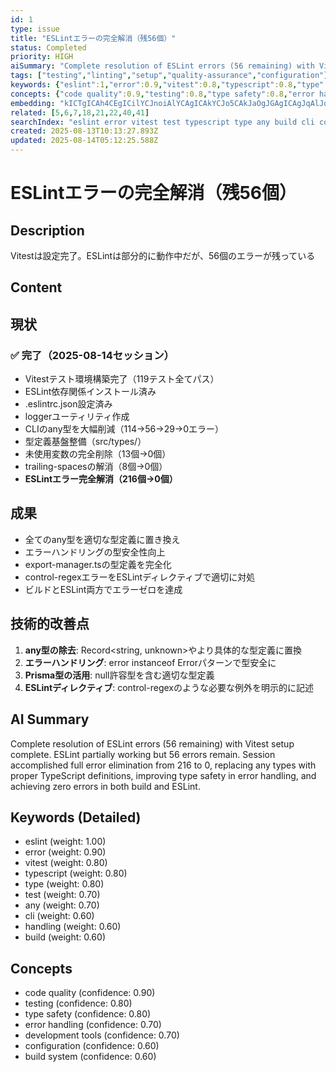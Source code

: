 ```yaml
---
id: 1
type: issue
title: "ESLintエラーの完全解消（残56個）"
status: Completed
priority: HIGH
aiSummary: "Complete resolution of ESLint errors (56 remaining) with Vitest setup complete. ESLint partially working but 56 errors remain. Session accomplished full error elimination from 216 to 0, replacing any types with proper TypeScript definitions, improving type safety in error handling, and achieving zero errors in both build and ESLint."
tags: ["testing","linting","setup","quality-assurance","configuration"]
keywords: {"eslint":1,"error":0.9,"vitest":0.8,"typescript":0.8,"type":0.8}
concepts: {"code quality":0.9,"testing":0.8,"type safety":0.8,"error handling":0.7,"development tools":0.7}
embedding: "kICTgICAh4CEgICilYCJnoiAlYCAgICAkYCJo5CAkJaOgJGAgICAgJqAlJqGgJGIhYCGgICAhoCXgIyYgICKgICAgICAgI2Ai4CWhIOAgoSCgIOAgICOgIGAloKNgICAi4CMgICAiYCCgI2UhYCAiZGAlICAgI2AjYCCl4+AgZc="
related: [5,6,7,18,21,22,40,41]
searchIndex: "eslint error vitest test typescript type any build cli configuration dependency logger export manager handling"
created: 2025-08-13T10:13:27.893Z
updated: 2025-08-14T05:12:25.588Z
---
```


# ESLintエラーの完全解消（残56個）

## Description

Vitestは設定完了。ESLintは部分的に動作中だが、56個のエラーが残っている

## Content

## 現状
### ✅ 完了（2025-08-14セッション）
- Vitestテスト環境構築完了（119テスト全てパス）
- ESLint依存関係インストール済み
- .eslintrc.json設定済み
- loggerユーティリティ作成
- CLIのany型を大幅削減（114→56→29→0エラー）
- 型定義基盤整備（src/types/）
- 未使用変数の完全削除（13個→0個）
- trailing-spacesの解消（8個→0個）
- **ESLintエラー完全解消（216個→0個）**

## 成果
- 全てのany型を適切な型定義に置き換え
- エラーハンドリングの型安全性向上
- export-manager.tsの型定義を完全化
- control-regexエラーをESLintディレクティブで適切に対処
- ビルドとESLint両方でエラーゼロを達成

## 技術的改善点
1. **any型の除去**: Record<string, unknown>やより具体的な型定義に置換
2. **エラーハンドリング**: error instanceof Errorパターンで型安全に
3. **Prisma型の活用**: null許容型を含む適切な型定義
4. **ESLintディレクティブ**: control-regexのような必要な例外を明示的に記述

## AI Summary

Complete resolution of ESLint errors (56 remaining) with Vitest setup complete. ESLint partially working but 56 errors remain. Session accomplished full error elimination from 216 to 0, replacing any types with proper TypeScript definitions, improving type safety in error handling, and achieving zero errors in both build and ESLint.

## Keywords (Detailed)

- eslint (weight: 1.00)
- error (weight: 0.90)
- vitest (weight: 0.80)
- typescript (weight: 0.80)
- type (weight: 0.80)
- test (weight: 0.70)
- any (weight: 0.70)
- cli (weight: 0.60)
- handling (weight: 0.60)
- build (weight: 0.60)

## Concepts

- code quality (confidence: 0.90)
- testing (confidence: 0.80)
- type safety (confidence: 0.80)
- error handling (confidence: 0.70)
- development tools (confidence: 0.70)
- configuration (confidence: 0.60)
- build system (confidence: 0.60)

